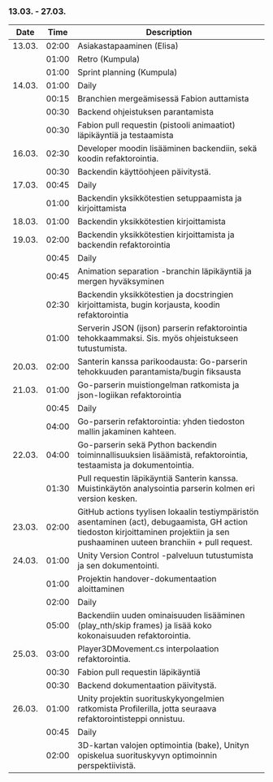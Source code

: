 ### 13.03. - 27.03.

| Date   | Time  | Description                                                                                                                                                                         |
| ------ | ----- | ----------------------------------------------------------------------------------------------------------------------------------------------------------------------------------- |
| 13.03. | 02:00 | Asiakastapaaminen (Elisa)                                                                                                                                                           |
|        | 01:00 | Retro (Kumpula)                                                                                                                                                                     |
|        | 01:00 | Sprint planning (Kumpula)                                                                                                                                                           |
| 14.03. | 01:00 | Daily                                                                                                                                                                               |
|        | 00:15 | Branchien mergeämisessä Fabion auttamista                                                                                                                                           |
|        | 00:30 | Backend ohjeistuksen parantamista                                                                                                                                                   |
|        | 00:30 | Fabion pull requestin (pistooli animaatiot) läpikäyntiä ja testaamista                                                                                                              |
| 16.03. | 02:30 | Developer moodin lisääminen backendiin, sekä koodin refaktorointia.                                                                                                                 |
|        | 00:30 | Backendin käyttöohjeen päivitystä.                                                                                                                                                  |
| 17.03. | 00:45 | Daily                                                                                                                                                                               |
|        | 01:00 | Backendin yksikkötestien setuppaamista ja kirjoittamista                                                                                                                            |
| 18.03. | 01:00 | Backendin yksikkötestien kirjoittamista                                                                                                                                             |
| 19.03. | 02:00 | Backendin yksikkötestien kirjoittamista ja backendin refaktorointia                                                                                                                 |
|        | 00:45 | Daily                                                                                                                                                                               |
|        | 00:45 | Animation separation -branchin läpikäyntiä ja mergen hyväksyminen                                                                                                                   |
|        | 02:30 | Backendin yksikkötestien ja docstringien kirjoittamista, bugin korjausta, koodin refaktorointia                                                                                     |
|        | 01:00 | Serverin JSON (ijson) parserin refaktorointia tehokkaammaksi. Sis. myös ohjeistukseen tutustumista.                                                                                 |
| 20.03. | 02:00 | Santerin kanssa parikoodausta: Go-parserin tehokkuuden parantamista/bugin fiksausta                                                                                                 |
| 21.03. | 01:00 | Go-parserin muistiongelman ratkomista ja json-logiikan refaktorointia                                                                                                               |
|        | 00:45 | Daily                                                                                                                                                                               |
|        | 04:00 | Go-parserin refaktorointia: yhden tiedoston mallin jakaminen kahteen.                                                                                                               |
| 22.03. | 04:00 | Go-parserin sekä Python backendin toiminnallisuuksien lisäämistä, refaktorointia, testaamista ja dokumentointia.                                                                    |
|        | 01:30 | Pull requestin läpikäyntiä Santerin kanssa. Muistinkäytön analysointia parserin kolmen eri version kesken.                                                                          |
| 23.03. | 02:00 | GitHub actions tyylisen lokaalin testiympäristön asentaminen (act), debugaamista, GH action tiedoston kirjoittaminen projektiin ja sen pushaaminen uuteen branchiin + pull request. |
| 24.03. | 01:00 | Unity Version Control -palveluun tutustumista ja sen dokumentointi.                                                                                                                 |
|        | 01:00 | Projektin handover-dokumentaation aloittaminen                                                                                                                                      |
|        | 02:00 | Daily                                                                                                                                                                               |
|        | 05:00 | Backendiin uuden ominaisuuden lisääminen (play_nth/skip frames) ja lisää koko kokonaisuuden refaktorointia.                                                                         |
| 25.03. | 03:00 | Player3DMovement.cs interpolaation refaktorointia.                                                                                                                                  |
|        | 00:30 | Fabion pull requestin läpikäyntiä                                                                                                                                                   |
|        | 00:30 | Backend dokumentaation päivitystä.                                                                                                                                                  |
| 26.03. | 01:00 | Unity projektin suorituskykyongelmien ratkomista Profilerilla, jotta seuraava refaktorointisteppi onnistuu.                                                                         |
|        | 00:45 | Daily                                                                                                                                                                               |
|        | 02:00 | 3D-kartan valojen optimointia (bake), Unityn opiskelua suorituskyvyn optimoinnin perspektiivistä.                                                                                   |
